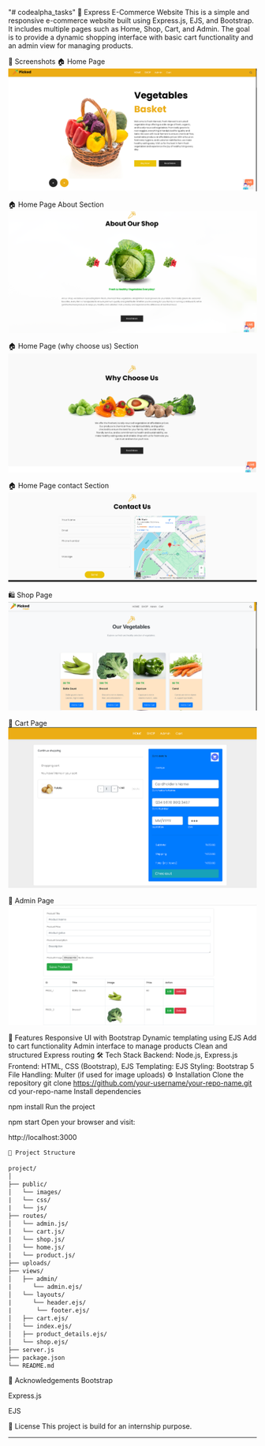 "# codealpha_tasks" 
🛒 Express E-Commerce Website
This is a simple and responsive e-commerce website built using Express.js, EJS, and Bootstrap. It includes multiple pages such as Home, Shop, Cart, and Admin. The goal is to provide a dynamic shopping interface with basic cart functionality and an admin view for managing products.

📸 Screenshots
🏠 Home Page
![Home Page](Screenshots/web_home.png)

🏠 Home Page About Section
![Home Page](Screenshots/home_about.png)


🏠 Home Page (why choose us) Section
![Home Page](Screenshots/home_choose.png)


🏠 Home Page contact Section
![Home Page](Screenshots/contact.png)

🛍️ Shop Page
![shop Page](Screenshots/shopSection.png)

🛒 Cart Page
![cart Page](Screenshots/cart.png)

🔐 Admin Page
![Admin Page](Screenshots/admin.png)

🚀 Features
Responsive UI with Bootstrap
Dynamic templating using EJS
Add to cart functionality
Admin interface to manage products
Clean and structured Express routing
🛠️ Tech Stack
Backend: Node.js, Express.js
Frontend: HTML, CSS (Bootstrap), EJS
Templating: EJS
Styling: Bootstrap 5
File Handling: Multer (if used for image uploads)
⚙️ Installation
Clone the repository
git clone https://github.com/your-username/your-repo-name.git
cd your-repo-name
Install dependencies


npm install
Run the project


npm start
Open your browser and visit:


http://localhost:3000
```
📁 Project Structure

project/
│
├── public/            
│   └── images/
|   └── css/
|   └── js/
├── routes/
│   └── admin.js/   
|   └── cart.js/    
|   └── shop.js/
│   └── home.js/
|   └── product.js/
├── uploads/          
├── views/            
│   ├── admin/
|      └── admin.ejs/
│   └── layouts/
|      └── header.ejs/
|       └── footer.ejs/
│   ├── cart.ejs/
│   └── index.ejs/
│   ├── product_details.ejs/
│   └── shop.ejs/
├── server.js            
├── package.json
└── README.md
```
🙌 Acknowledgements
Bootstrap

Express.js

EJS

📄 License
This project is build for an internship purpose.

---
